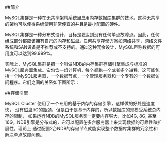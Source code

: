 ##简介

MySQL集群是一种在无共享架构系统里应用内存数据库集群的技术。这种无共享的架构可以使得系统使用非常便宜的并且是最小配置的硬件。

MySQL集群是一种分布式设计，目标是要达到没有任何单点故障点。因此，任何组成部分都应该拥有自己的内存和磁盘。任何共享存储方案如网络共享，网络文件系统和SAN设备是不推荐或不支持的。通过这种冗余设计，MySQL声称数据的可用度可以达到99.999%。

实际上，MySQL集群是把一个叫做NDB的内存集群存储引擎集成与标准的MySQL服务器集成。它包含一组计算机，每个都跑一个或者多个进程，这可能包括一个MySQL服务器，一个数据节点，一个管理服务器和一个专有的一个数据访问程序。它们之间的关系如下图所示：

##存储引擎

MySQL Cluster 使用了一个专用的基于内存的存储引擎，这样做的好处是速度快， 没有磁盘I/O的瓶颈，但是由于是基于内存的，所以数据库的规模受系统总内存的限制， 如果运行NDB的MySQL服务器一定要内存够大，比如4G, 8G, 甚至16G。NDB引擎是分布式的，它可以配置在多台服务器上来实现数据的可靠性和扩展性，理论上 通过配置2台NDB的存储节点就能实现整个数据库集群的冗余性和解决单点故障问题。
